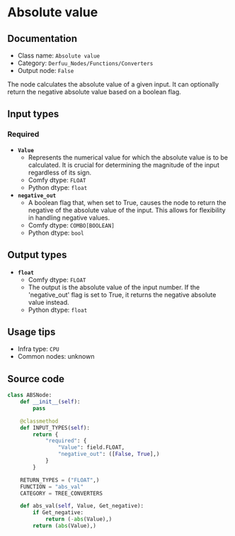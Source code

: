# Absolute value
## Documentation
- Class name: `Absolute value`
- Category: `Derfuu_Nodes/Functions/Converters`
- Output node: `False`

The node calculates the absolute value of a given input. It can optionally return the negative absolute value based on a boolean flag.
## Input types
### Required
- **`Value`**
    - Represents the numerical value for which the absolute value is to be calculated. It is crucial for determining the magnitude of the input regardless of its sign.
    - Comfy dtype: `FLOAT`
    - Python dtype: `float`
- **`negative_out`**
    - A boolean flag that, when set to True, causes the node to return the negative of the absolute value of the input. This allows for flexibility in handling negative values.
    - Comfy dtype: `COMBO[BOOLEAN]`
    - Python dtype: `bool`
## Output types
- **`float`**
    - Comfy dtype: `FLOAT`
    - The output is the absolute value of the input number. If the 'negative_out' flag is set to True, it returns the negative absolute value instead.
    - Python dtype: `float`
## Usage tips
- Infra type: `CPU`
- Common nodes: unknown


## Source code
```python
class ABSNode:
    def __init__(self):
        pass

    @classmethod
    def INPUT_TYPES(self):
        return {
            "required": {
                "Value": field.FLOAT,
                "negative_out": ([False, True],)
            }
        }

    RETURN_TYPES = ("FLOAT",)
    FUNCTION = "abs_val"
    CATEGORY = TREE_CONVERTERS

    def abs_val(self, Value, Get_negative):
        if Get_negative:
            return (-abs(Value),)
        return (abs(Value),)

```
